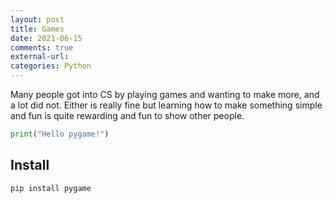```yaml
---
layout: post
title: Games
date: 2021-06-15
comments: true
external-url:
categories: Python
---
```


Many people got into CS by playing games and wanting to make more, and a lot did not. Either is really fine but learning how to make something simple and fun is quite rewarding and fun to show other people.

```python
print("Hello pygame!")
```

## Install

```bash
pip install pygame
```
